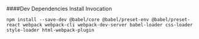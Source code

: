 ####Dev Dependencies Install Invocation

`npm install --save-dev @babel/core @babel/preset-env @babel/preset-react webpack webpack-cli webpack-dev-server babel-loader css-loader style-loader html-webpack-plugin`